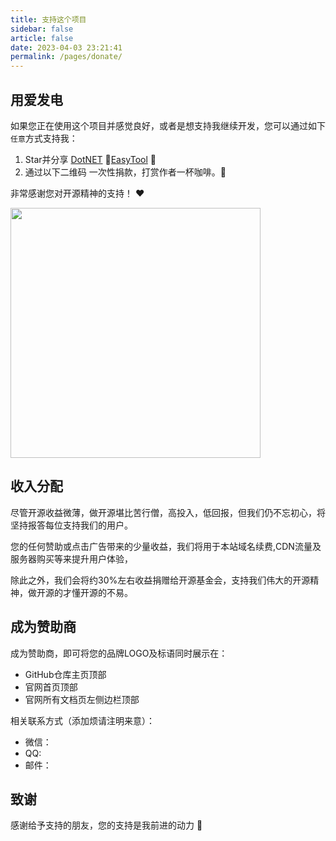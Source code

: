 ```yaml
---
title: 支持这个项目
sidebar: false
article: false
date: 2023-04-03 23:21:41
permalink: /pages/donate/
---
```


## 用爱发电

如果您正在使用这个项目并感觉良好，或者是想支持我继续开发，您可以通过如下`任意`方式支持我：

1. Star并分享 [DotNET](https://dotnet.com) :rocket:[EasyTool](https://dotnet.com) :rocket:
2. 通过以下二维码 一次性捐款，打赏作者一杯咖啡。:tea:

非常感谢您对开源精神的支持！ :heart:

<img align="center" height="400px" src="/img/qrcode/*.png" style="cursor: zoom-in;">

## 收入分配

尽管开源收益微薄，做开源堪比苦行僧，高投入，低回报，但我们仍不忘初心，将坚持报答每位支持我们的用户。

您的任何赞助或点击广告带来的少量收益，我们将用于本站域名续费,CDN流量及服务器购买等来提升用户体验，

除此之外，我们会将约30%左右收益捐赠给开源基金会，支持我们伟大的开源精神，做开源的才懂开源的不易。

## 成为赞助商

成为赞助商，即可将您的品牌LOGO及标语同时展示在：
- GitHub仓库主页顶部
- 官网首页顶部
- 官网所有文档页左侧边栏顶部

相关联系方式（添加烦请注明来意）：
- 微信：
- QQ: 
- 邮件：

## 致谢
感谢给予支持的朋友，您的支持是我前进的动力 🎉
